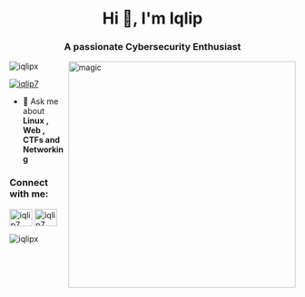 
<!--
**iqlipx/iqlipx** is a ✨ _special_ ✨ repository because its `README.md` (this file) appears on your GitHub profile.

Here are some ideas to get you started:

- 🔭 I’m currently working on ...
- 🌱 I’m currently learning ...
- 👯 I’m looking to collaborate on ...
- 🤔 I’m looking for help with ...
- 💬 Ask me about ...
- 📫 How to reach me: ...
- 😄 Pronouns: ...
- ⚡ Fun fact: ...
--> 
<h1 align="center">Hi 👋, I'm Iqlip</h1>
<h3 align="center">A passionate Cybersecurity Enthusiast</h3>
<img align="right" alt="magic" width="400" src="https://media.tenor.com/GfSX-u7VGM4AAAAC/coding.gif">


<p align="left"> <img src="https://komarev.com/ghpvc/?username=iqlipx&label=Profile%20views&color=0e75b6&style=flat" alt="iqlipx" /> </p>

<p align="left"> <a href="https://twitter.com/iqlip7" target="blank"><img src="https://img.shields.io/twitter/follow/iqlip7?logo=twitter&style=for-the-badge" alt="iqlip7" /></a> </p>

- 💬 Ask me about **Linux , Web , CTFs and Networking**



<h3 align="left">Connect with me:</h3>
<p align="left">
<a href="https://twitter.com/iqlip7" target="blank"><img align="center" src="https://raw.githubusercontent.com/rahuldkjain/github-profile-readme-generator/master/src/images/icons/Social/twitter.svg" alt="iqlip7" height="30" width="40" /></a>
<a href="https://instagram.com/iqlip7" target="blank"><img align="center" src="https://raw.githubusercontent.com/rahuldkjain/github-profile-readme-generator/master/src/images/icons/Social/instagram.svg" alt="iqlip7" height="30" width="40" /></a>
</p>


<p><img align="center" src="https://github-readme-stats.vercel.app/api/top-langs?username=iqlipx&show_icons=true&locale=en&layout=compact" alt="iqlipx" /></p>







